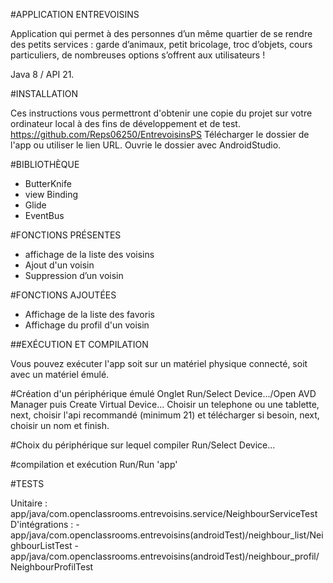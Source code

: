 #APPLICATION ENTREVOISINS

Application qui permet à des personnes d’un même quartier de se rendre des petits services : 
garde d’animaux, petit bricolage, troc d’objets, cours particuliers, de nombreuses options s’offrent aux utilisateurs !

Java 8 / API 21. 

#INSTALLATION 

Ces instructions vous permettront d'obtenir une copie du projet sur votre ordinateur local à des fins de développement et de test.
https://github.com/Reps06250/EntrevoisinsPS
Télécharger le dossier de l'app ou utiliser le lien URL.
Ouvrie le dossier avec AndroidStudio.

#BIBLIOTHÈQUE

- ButterKnife
- view Binding
- Glide
- EventBus

#FONCTIONS PRÉSENTES 

- affichage de la liste des voisins 
- Ajout d'un voisin 
- Suppression d’un voisin

#FONCTIONS AJOUTÉES

- Affichage de la liste des favoris
- Affichage du profil d'un voisin

##EXÉCUTION ET COMPILATION

Vous pouvez exécuter l'app soit sur un matériel physique connecté, soit avec un matériel émulé.

#Création d'un périphérique émulé
Onglet Run/Select Device.../Open AVD Manager puis Create Virtual Device...
Choisir un telephone ou une tablette, next, choisir l'api recommandé (minimum 21) et télécharger si besoin, next, choisir un nom et finish.

#Choix du périphérique sur lequel compiler
Run/Select Device...

#compilation et exécution
Run/Run 'app'

#TESTS

Unitaire : app/java/com.openclassrooms.entrevoisins.service/NeighbourServiceTest
D'intégrations : -app/java/com.openclassrooms.entrevoisins(androidTest)/neighbour_list/NeighbourListTest
                 -app/java/com.openclassrooms.entrevoisins(androidTest)/neighbour_profil/NeighbourProfilTest
                 
